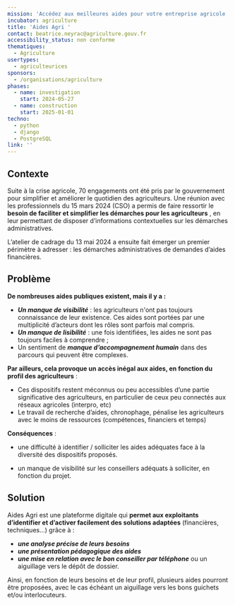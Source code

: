 ```yaml
---
mission: 'Accédez aux meilleures aides pour votre entreprise agricole '
incubator: agriculture
title: 'Aides Agri '
contact: beatrice.neyrac@agriculture.gouv.fr
accessibility_status: non conforme
thematiques:
  - Agriculture
usertypes:
  - agriculteurices
sponsors:
  - /organisations/agriculture
phases:
  - name: investigation
    start: 2024-05-27
  - name: construction
    start: 2025-01-01
techno:
  - python
  - django
  - PostgreSQL
link: ''
---
```

## Contexte

Suite à la crise agricole, 70 engagements ont été pris par le gouvernement pour simplifier et améliorer le quotidien des agriculteurs. Une réunion avec les professionnels du 15 mars 2024 (CSO) a permis de faire ressortir le **besoin de faciliter et simplifier les démarches pour les agriculteurs** , en leur permettant de disposer d’informations contextuelles sur les démarches administratives. 

L’atelier de cadrage du 13 mai 2024 a ensuite fait émerger un premier périmètre à adresser : les démarches administratives de demandes d’aides financières. 
## Problème

**De nombreuses aides publiques existent, mais il y a :** 
*   **_Un manque de visibilité_**  : les agriculteurs n'ont pas toujours connaissance de leur
existence. Ces aides sont portées par une multiplicité d’acteurs dont les rôles sont parfois mal compris.
* **_Un manque de lisibilité_** : une fois identifiées, les aides ne sont pas toujours faciles
à comprendre ;
* Un sentiment de **_manque d’accompagnement humain_** dans des parcours qui
peuvent être complexes.


**Par ailleurs, cela provoque un accès inégal aux aides, en fonction du profil des agriculteurs** : 
* Ces dispositifs restent méconnus ou peu accessibles d’une partie significative des agriculteurs, en particulier de ceux peu connectés aux réseaux agricoles (interpro, etc) 
* Le travail de recherche d’aides, chronophage, pénalise les agriculteurs avec le moins de ressources (compétences, financiers et temps)


**Conséquences** :  
* une difficulté à identifier / solliciter les aides adéquates face à la diversité des dispositifs proposés. 

* un manque de visibilité sur les conseillers adéquats à solliciter, en fonction du projet. 


## Solution

Aides Agri est une plateforme digitale qui **permet aux exploitants d’identifier et d’activer facilement des solutions adaptées** (financières, techniques...) grâce à : 
* **_une analyse précise de leurs besoins_**
* **_une présentation pédagogique des aides_**
* **_une mise en relation avec le bon conseiller par téléphone_** ou un aiguillage vers le dépôt de dossier.

Ainsi, en fonction de leurs besoins et de leur profil, plusieurs aides pourront être proposées, avec le cas échéant un aiguillage vers les bons guichets et/ou interlocuteurs.